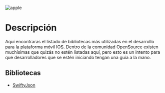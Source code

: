 ![apple](http://vectorlogofree.com/wp-content/uploads/2014/09/37150-apple-logo-icon-vector-icon-vector-eps.png)

# Descripción
Aquí encontraras el listado de bibliotecas más utilizadas en el desarrollo para la plataforma móvil IOS. Dentro de la comunidad OpenSource existen muchísimas que quizás no estén listadas aquí, pero esto es un intento para que desarrolladores que se estén iniciando tengan una guía a la mano. 

## Bibliotecas
* [SwiftyJson](https://github.com/doapps/software/wiki/SwiftyJSON)